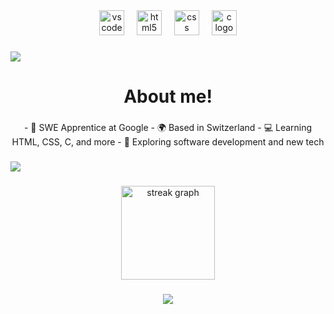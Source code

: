<div align="center">
  <a href="https://code.visualstudio.com/"><img src="https://cdn.jsdelivr.net/gh/devicons/devicon/icons/vscode/vscode-original.svg" height="40" alt="vscode logo"  /></a>
  <img width="12" />
  <a href="https://www.w3schools.com/html/default.asp"><img src="https://skillicons.dev/icons?i=html" height="40" alt="html5 logo"  /></a>
  <img width="12" />
  <a href="https://www.w3schools.com/css/default.asp"><img src="https://skillicons.dev/icons?i=css" height="40" alt="css logo"  /></a>
  <img width="12" />
  <a href="https://www.w3schools.com/c/index.php"><img src="https://skillicons.dev/icons?i=c" height="40" alt="c logo"  /></a>
</div>

###

<div>
  <img style="100%" src="https://capsule-render.vercel.app/api?type=soft&height=30&section=header&reversal=false&fontSize=70&fontAlign=50&fontAlignY=50&stroke=-&descSize=20&descAlign=50&descAlignY=50&color=gradient"  />
</div>

###

<h1 align="center">About me!</h1>

###

<p align="center">
  - 🚀 SWE Apprentice at Google
  - 🌍 Based in Switzerland
  - 💻 Learning HTML, CSS, C, and more
  - 🎯 Exploring software development and new tech
</p>

###

<div>
  <img style="100%" src="https://capsule-render.vercel.app/api?type=soft&height=30&section=header&reversal=false&fontSize=70&fontAlign=50&fontAlignY=50&stroke=-&descSize=20&descAlign=50&descAlignY=50&color=gradient"  />
</div>

###

<div align="center">
   <img src="https://streak-stats.demolab.com?user=ny-noe-e&locale=en&mode=daily&theme=dracula&hide_border=false&border_radius=5&order=3" height="150" alt="streak graph"  />
</div>

###

<div align="center">
 <a href="https://www.linkedin.com/in/noe-e-88120038b"><img src="https://raw.githubusercontent.com/maurodesouza/profile-readme-generator/master/src/assets/icons/social/linkedin/default.svg"  /></a>

</div>

###
